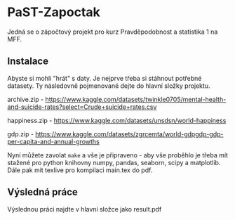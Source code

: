 # PaST-Zapoctak
Jedná se o zápočtový projekt pro kurz Pravděpodobnost a statistika 1 na MFF.

## Instalace
Abyste si mohli "hrát" s daty. Je nejprve třeba si stáhnout potřebné datasety. Ty následovně pojmenované dejte do hlavní složky projektu.

archive.zip - https://www.kaggle.com/datasets/twinkle0705/mental-health-and-suicide-rates?select=Crude+suicide+rates.csv

happiness.zip - https://www.kaggle.com/datasets/unsdsn/world-happiness

gdp.zip - https://www.kaggle.com/datasets/zgrcemta/world-gdpgdp-gdp-per-capita-and-annual-growths

Nyní můžete zavolat ```make``` a vše je připraveno - aby vše proběhlo je třeba mít stažené pro python knihovny numpy, pandas, seaborn, scipy a matplotlib. Dále pak mít texlive pro kompilaci main.tex do pdf.

## Výsledná práce
Výslednou práci najdte v hlavní složce jako result.pdf
